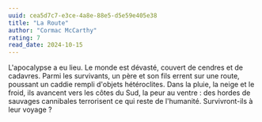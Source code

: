 ```yaml
---
uuid: cea5d7c7-e3ce-4a8e-88e5-d5e59e405e38
title: "La Route"
author: "Cormac McCarthy"
rating: 7
read_date: 2024-10-15
---
```


L'apocalypse a eu lieu. Le monde est dévasté, couvert de cendres et de cadavres. Parmi les survivants, un père et son fils errent sur une route, poussant un caddie rempli d'objets hétéroclites. Dans la pluie, la neige et le froid, ils avancent vers les côtes du Sud, la peur au ventre : des hordes de sauvages cannibales terrorisent ce qui reste de l'humanité. Survivront-ils à leur voyage ?